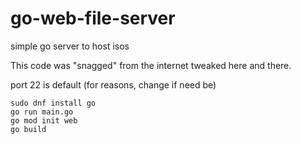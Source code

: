 # go-web-file-server
simple go server to host isos

This code was "snagged" from the internet tweaked here and there.

port 22 is default (for reasons, change if need be)

```
sudo dnf install go
go run main.go
go mod init web
go build
```
